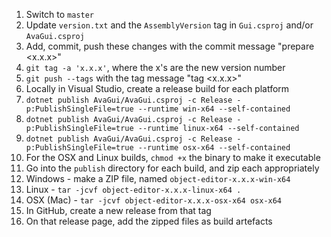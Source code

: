 1. Switch to `master`
1. Update `version.txt` and the `AssemblyVersion` tag in `Gui.csproj` and/or `AvaGui.csproj`
1. Add, commit, push these changes with the commit message "prepare <x.x.x>"
1. `git tag -a 'x.x.x'`, where the x's are the new version number
1. `git push --tags` with the tag message "tag <x.x.x>"
1. Locally in Visual Studio, create a release build for each platform
  1. `dotnet publish AvaGui/AvaGui.csproj -c Release -p:PublishSingleFile=true --runtime win-x64 --self-contained`
  1. `dotnet publish AvaGui/AvaGui.csproj -c Release -p:PublishSingleFile=true --runtime linux-x64 --self-contained`
  1. `dotnet publish AvaGui/AvaGui.csproj -c Release -p:PublishSingleFile=true --runtime osx-x64 --self-contained`
1. For the OSX and Linux builds, `chmod +x` the binary to make it executable
1. Go into the `publish` directory for each build, and zip each appropriately
  1. Windows - make a ZIP file, named `object-editor-x.x.x-win-x64`
  1. Linux - `tar -jcvf object-editor-x.x.x-linux-x64 .`
  1. OSX (Mac) - `tar -jcvf object-editor-x.x.x-osx-x64 osx-x64`
1. In GitHub, create a new release from that tag
1. On that release page, add the zipped files as build artefacts
